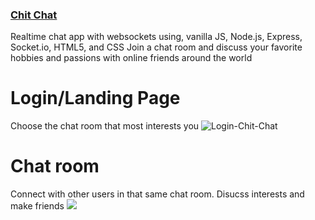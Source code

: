 ### [Chit Chat](https://chit-chat-online.herokuapp.com/)

Realtime chat app with websockets using, vanilla JS, Node.js, Express, Socket.io, HTML5, and CSS
Join a chat room and discuss your favorite hobbies and passions with online friends around the world

# Login/Landing Page
Choose the chat room that most interests you
<img src="https://i.ibb.co/G50PZHy/Login-Chit-Chat.jpg" alt="Login-Chit-Chat" border="0">

# Chat room
Connect with other users in that same chat room. Disucss interests and make friends
<img src="https://cdn1.bbcode0.com/uploads/2020/10/5/64910afe8e6ac50bf66bc9c8a2cb705a-full.jpg" border="0"/>
